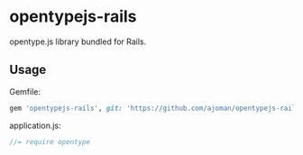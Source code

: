 # opentypejs-rails
opentype.js library bundled for Rails.

## Usage

Gemfile:

```ruby
gem 'opentypejs-rails', git: 'https://github.com/ajoman/opentypejs-rails'
```

application.js:

```javascript
//= require opentype
```
